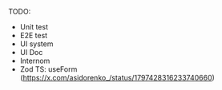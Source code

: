 TODO:

- Unit test
- E2E test
- UI system
- UI Doc
- Internom
- Zod TS: useForm (https://x.com/asidorenko_/status/1797428316233740660)
